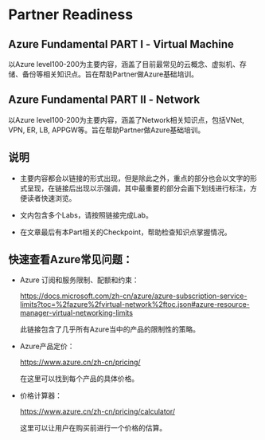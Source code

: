 # Partner Readiness

## Azure Fundamental PART Ⅰ - Virtual Machine

以Azure level100-200为主要内容，涵盖了目前最常见的云概念、虚拟机、存储、备份等相关知识点。旨在帮助Partner做Azure基础培训。


## Azure Fundamental PART Ⅱ - Network

以Azure level100-200为主要内容，涵盖了Network相关知识点，包括VNet, VPN, ER, LB, APPGW等。旨在帮助Partner做Azure基础培训。

## 说明

- 主要内容都会以链接的形式出现，但是除此之外，重点的部分也会以文字的形式呈现，在链接后出现以示强调，其中最重要的部分会画下划线进行标注，方便读者快速浏览。

- 文内包含多个Labs，请按照链接完成Lab。

- 在文章最后有本Part相关的Checkpoint，帮助检查知识点掌握情况。



## 快速查看Azure常见问题：	
- Azure 订阅和服务限制、配额和约束：

  https://docs.microsoft.com/zh-cn/azure/azure-subscription-service-limits?toc=%2fazure%2fvirtual-network%2ftoc.json#azure-resource-manager-virtual-networking-limits

  此链接包含了几乎所有Azure当中的产品的限制性的策略。

- Azure产品定价：

  https://www.azure.cn/zh-cn/pricing/

  在这里可以找到每个产品的具体价格。

- 价格计算器：

  https://www.azure.cn/zh-cn/pricing/calculator/

  这里可以让用户在购买前进行一个价格的估算。
